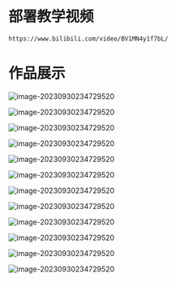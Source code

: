 

# 部署教学视频

```
https://www.bilibili.com/video/BV1MN4y1f7bL/
```



# 作品展示

![image-20230930234729520](./work.show/01.png)

![image-20230930234729520](./work.show/02.png)

![image-20230930234729520](./work.show/03.png)

![image-20230930234729520](./work.show/04.png)

![image-20230930234729520](./work.show/05.png)

![image-20230930234729520](./work.show/06.png)

![image-20230930234729520](./work.show/07.png)

![image-20230930234729520](./work.show/08.png)

![image-20230930234729520](./work.show/09.png)

![image-20230930234729520](./work.show/10.png)

![image-20230930234729520](./work.show/11.png)

![image-20230930234729520](./work.show/12.png)

